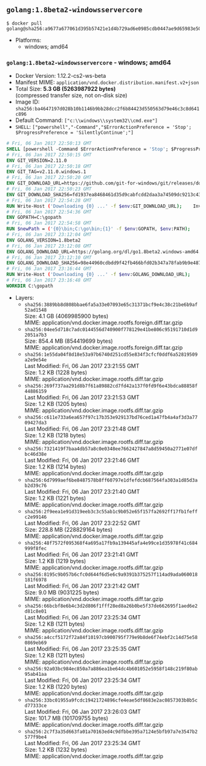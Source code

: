 ## `golang:1.8beta2-windowsservercore`

```console
$ docker pull golang@sha256:a9677a677061d395b57421e1d4b729ad6e0985cdb0447ae9d65983e50b7b0281
```

-	Platforms:
	-	windows; amd64

### `golang:1.8beta2-windowsservercore` - windows; amd64

-	Docker Version: 1.12.2-cs2-ws-beta
-	Manifest MIME: `application/vnd.docker.distribution.manifest.v2+json`
-	Total Size: **5.3 GB (5263987922 bytes)**  
	(compressed transfer size, not on-disk size)
-	Image ID: `sha256:ba4647197d028b10b1146b9bb28dcc2f6b84423d550563d79e46c3c8d641c896`
-	Default Command: `["c:\\windows\\system32\\cmd.exe"]`
-	`SHELL`: `["powershell","-Command","$ErrorActionPreference = 'Stop'; $ProgressPreference = 'SilentlyContinue';"]`

```dockerfile
# Fri, 06 Jan 2017 22:50:13 GMT
SHELL [powershell -Command $ErrorActionPreference = 'Stop'; $ProgressPreference = 'SilentlyContinue';]
# Fri, 06 Jan 2017 22:50:15 GMT
ENV GIT_VERSION=2.11.0
# Fri, 06 Jan 2017 22:50:18 GMT
ENV GIT_TAG=v2.11.0.windows.1
# Fri, 06 Jan 2017 22:50:20 GMT
ENV GIT_DOWNLOAD_URL=https://github.com/git-for-windows/git/releases/download/v2.11.0.windows.1/Git-2.11.0-64-bit.exe
# Fri, 06 Jan 2017 22:50:23 GMT
ENV GIT_DOWNLOAD_SHA256=fd1937ea8468461d35d9cabfcdd2daa3a74509dc9213c43c2b9615e8f0b85086
# Fri, 06 Jan 2017 22:54:28 GMT
RUN Write-Host ('Downloading {0} ...' -f $env:GIT_DOWNLOAD_URL); 	Invoke-WebRequest -Uri $env:GIT_DOWNLOAD_URL -OutFile 'git.exe'; 		Write-Host ('Verifying sha256 ({0}) ...' -f $env:GIT_DOWNLOAD_SHA256); 	if ((Get-FileHash git.exe -Algorithm sha256).Hash -ne $env:GIT_DOWNLOAD_SHA256) { 		Write-Host 'FAILED!'; 		exit 1; 	}; 		Write-Host 'Installing ...'; 	Start-Process 		-Wait 		-FilePath ./git.exe 		-ArgumentList @( 			'/VERYSILENT', 			'/NORESTART', 			'/NOCANCEL', 			'/SP-', 			'/SUPPRESSMSGBOXES', 						'/COMPONENTS=assoc_sh', 						'/DIR=C:\git' 		); 		Write-Host 'Updating PATH ...'; 	$env:PATH = 'C:\git\bin;C:\git\mingw64\bin;C:\git\usr\bin;' + $env:PATH; 	[Environment]::SetEnvironmentVariable('PATH', $env:PATH, [EnvironmentVariableTarget]::Machine); 		Write-Host 'Verifying install ...'; 	Write-Host '  git --version'; git --version; 	Write-Host '  bash --version'; bash --version; 	Write-Host '  curl --version'; curl.exe --version; 		Write-Host 'Removing installer ...'; 	Remove-Item git.exe -Force; 		Write-Host 'Complete.';
# Fri, 06 Jan 2017 22:54:36 GMT
ENV GOPATH=C:\gopath
# Fri, 06 Jan 2017 22:54:58 GMT
RUN $newPath = ('{0}\bin;C:\go\bin;{1}' -f $env:GOPATH, $env:PATH); 	Write-Host ('Updating PATH: {0}' -f $newPath); 	[Environment]::SetEnvironmentVariable('PATH', $newPath, [EnvironmentVariableTarget]::Machine);
# Fri, 06 Jan 2017 23:12:04 GMT
ENV GOLANG_VERSION=1.8beta2
# Fri, 06 Jan 2017 23:12:08 GMT
ENV GOLANG_DOWNLOAD_URL=https://golang.org/dl/go1.8beta2.windows-amd64.zip
# Fri, 06 Jan 2017 23:12:10 GMT
ENV GOLANG_DOWNLOAD_SHA256=98e44960cdbdd9f42fb466bfd02b347a78fab9b9e48744ea86e02d9d19439ee1
# Fri, 06 Jan 2017 23:16:44 GMT
RUN Write-Host ('Downloading {0} ...' -f $env:GOLANG_DOWNLOAD_URL); 	Invoke-WebRequest -Uri $env:GOLANG_DOWNLOAD_URL -OutFile 'go.zip'; 		Write-Host ('Verifying sha256 ({0}) ...' -f $env:GOLANG_DOWNLOAD_SHA256); 	if ((Get-FileHash go.zip -Algorithm sha256).Hash -ne $env:GOLANG_DOWNLOAD_SHA256) { 		Write-Host 'FAILED!'; 		exit 1; 	}; 		Write-Host 'Expanding ...'; 	Expand-Archive go.zip -DestinationPath C:\; 		Write-Host 'Verifying install ("go version") ...'; 	go version; 		Write-Host 'Removing ...'; 	Remove-Item go.zip -Force; 		Write-Host 'Complete.';
# Fri, 06 Jan 2017 23:16:48 GMT
WORKDIR C:\gopath
```

-	Layers:
	-	`sha256:3889bb8d808bbae6fa5a33e07093e65c31371bcf9e4c38c21be6b9af52ad1548`  
		Size: 4.1 GB (4069985900 bytes)  
		MIME: application/vnd.docker.image.rootfs.foreign.diff.tar.gzip
	-	`sha256:04ee5d718c7adc0144556d740900f778129e41be806c95191710d1d92051a7b3`  
		Size: 854.4 MB (854419699 bytes)  
		MIME: application/vnd.docker.image.rootfs.foreign.diff.tar.gzip
	-	`sha256:1e55da04f8d18e53a97b6740d251cd55e834f3cfcf0ddf6a52819509a2e9e54e`  
		Last Modified: Fri, 06 Jan 2017 23:21:55 GMT  
		Size: 1.2 KB (1228 bytes)  
		MIME: application/vnd.docker.image.rootfs.diff.tar.gzip
	-	`sha256:269f737aa291d8b7f61a89882cd7fd42a137f0fd9f6e43bdca88858f44886159`  
		Last Modified: Fri, 06 Jan 2017 23:21:53 GMT  
		Size: 1.2 KB (1205 bytes)  
		MIME: application/vnd.docker.image.rootfs.diff.tar.gzip
	-	`sha256:c611e733a6ea657f97c17b353e929137bd76ced1a47fb4a4af3d3a7709427da3`  
		Last Modified: Fri, 06 Jan 2017 23:21:48 GMT  
		Size: 1.2 KB (1218 bytes)  
		MIME: application/vnd.docker.image.rootfs.diff.tar.gzip
	-	`sha256:7321419f7baa4db57a8c0e0348ee7662427847a8d59450a2771e07dfbc46d38e`  
		Last Modified: Fri, 06 Jan 2017 23:21:46 GMT  
		Size: 1.2 KB (1214 bytes)  
		MIME: application/vnd.docker.image.rootfs.diff.tar.gzip
	-	`sha256:6d7999aef6be8487578b8ff60797e1dfefdcb687564fa303a1d85d3ab2d39c76`  
		Last Modified: Fri, 06 Jan 2017 23:21:40 GMT  
		Size: 1.2 KB (1221 bytes)  
		MIME: application/vnd.docker.image.rootfs.diff.tar.gzip
	-	`sha256:2f9eea1e91d319eeb3c3c55ab1c9b052e65f157fa2692ff17fb1feffc2e99146`  
		Last Modified: Fri, 06 Jan 2017 23:22:52 GMT  
		Size: 228.8 MB (228829164 bytes)  
		MIME: application/vnd.docker.image.rootfs.diff.tar.gzip
	-	`sha256:48f7572f095368f4a695a17fb9a139445afa4e99ce1d35978f41c684999f8fec`  
		Last Modified: Fri, 06 Jan 2017 23:21:41 GMT  
		Size: 1.2 KB (1219 bytes)  
		MIME: application/vnd.docker.image.rootfs.diff.tar.gzip
	-	`sha256:8195c9b057b6cfc0d644f6d5e6c9a9391b375257f114ad9ada060018181f6978`  
		Last Modified: Fri, 06 Jan 2017 23:21:42 GMT  
		Size: 9.0 MB (9031225 bytes)  
		MIME: application/vnd.docker.image.rootfs.diff.tar.gzip
	-	`sha256:66bcbf8e6b4c3d2d806f1fff28ed8a26b0be5f37de662695f1aed6e2d81c8e01`  
		Last Modified: Fri, 06 Jan 2017 23:25:34 GMT  
		Size: 1.2 KB (1211 bytes)  
		MIME: application/vnd.docker.image.rootfs.diff.tar.gzip
	-	`sha256:a4ccf5172f72a84f10197cb900795f779e9b8de6f74ebf2c14d75e580869eb69`  
		Last Modified: Fri, 06 Jan 2017 23:25:35 GMT  
		Size: 1.2 KB (1211 bytes)  
		MIME: application/vnd.docker.image.rootfs.diff.tar.gzip
	-	`sha256:92a03bc984ec850a7a886ea1be64dc4b601052e5958f148c219f80ab95ab41aa`  
		Last Modified: Fri, 06 Jan 2017 23:25:34 GMT  
		Size: 1.2 KB (1220 bytes)  
		MIME: application/vnd.docker.image.rootfs.diff.tar.gzip
	-	`sha256:33bc01955a9fcdc19421724896cfe4eae5df8683e2ac0857303b8b5cd77333ce`  
		Last Modified: Fri, 06 Jan 2017 23:26:03 GMT  
		Size: 101.7 MB (101709755 bytes)  
		MIME: application/vnd.docker.image.rootfs.diff.tar.gzip
	-	`sha256:2c7f3a35d663fa01a70163ed4c9dfbbe395a7124e5bfb97a7e3547b2577f9be4`  
		Last Modified: Fri, 06 Jan 2017 23:25:34 GMT  
		Size: 1.2 KB (1232 bytes)  
		MIME: application/vnd.docker.image.rootfs.diff.tar.gzip
